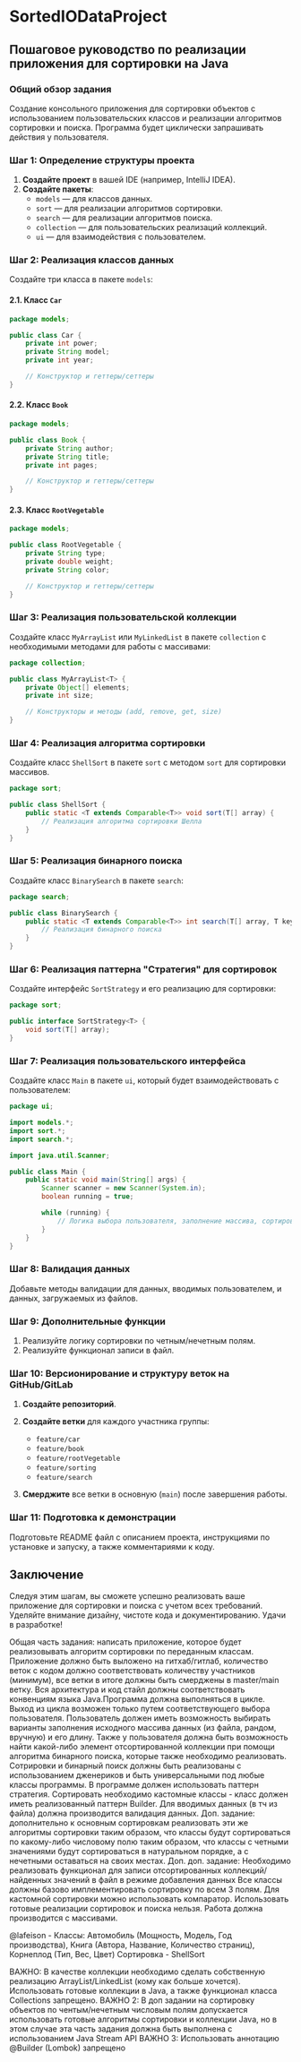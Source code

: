 # SortedIODataProject

## Пошаговое руководство по реализации приложения для сортировки на Java

### Общий обзор задания
Создание консольного приложения для сортировки объектов с использованием пользовательских классов и реализации алгоритмов сортировки и поиска. Программа будет циклически запрашивать действия у пользователя.

### Шаг 1: Определение структуры проекта
1. **Создайте проект** в вашей IDE (например, IntelliJ IDEA).
2. **Создайте пакеты**:
    - `models` — для классов данных.
    - `sort` — для реализации алгоритмов сортировки.
    - `search` — для реализации алгоритмов поиска.
    - `collection` — для пользовательских реализаций коллекций.
    - `ui` — для взаимодействия с пользователем.

### Шаг 2: Реализация классов данных
Создайте три класса в пакете `models`:

#### 2.1. Класс `Car`
```java
package models;

public class Car {
    private int power;
    private String model;
    private int year;

    // Конструктор и геттеры/сеттеры
}
```

#### 2.2. Класс `Book`
```java
package models;

public class Book {
    private String author;
    private String title;
    private int pages;

    // Конструктор и геттеры/сеттеры
}
```

#### 2.3. Класс `RootVegetable`
```java
package models;

public class RootVegetable {
    private String type;
    private double weight;
    private String color;

    // Конструктор и геттеры/сеттеры
}
```

### Шаг 3: Реализация пользовательской коллекции
Создайте класс `MyArrayList` или `MyLinkedList` в пакете `collection` с необходимыми методами для работы с массивами:

```java
package collection;

public class MyArrayList<T> {
    private Object[] elements;
    private int size;

    // Конструкторы и методы (add, remove, get, size)
}
```

### Шаг 4: Реализация алгоритма сортировки
Создайте класс `ShellSort` в пакете `sort` с методом `sort` для сортировки массивов.

```java
package sort;

public class ShellSort {
    public static <T extends Comparable<T>> void sort(T[] array) {
        // Реализация алгоритма сортировки Шелла
    }
}
```

### Шаг 5: Реализация бинарного поиска
Создайте класс `BinarySearch` в пакете `search`:

```java
package search;

public class BinarySearch {
    public static <T extends Comparable<T>> int search(T[] array, T key) {
        // Реализация бинарного поиска
    }
}
```

### Шаг 6: Реализация паттерна "Стратегия" для сортировок
Создайте интерфейс `SortStrategy` и его реализацию для сортировки:

```java
package sort;

public interface SortStrategy<T> {
    void sort(T[] array);
}
```

### Шаг 7: Реализация пользовательского интерфейса
Создайте класс `Main` в пакете `ui`, который будет взаимодействовать с пользователем:

```java
package ui;

import models.*;
import sort.*;
import search.*;

import java.util.Scanner;

public class Main {
    public static void main(String[] args) {
        Scanner scanner = new Scanner(System.in);
        boolean running = true;

        while (running) {
            // Логика выбора пользователя, заполнение массива, сортировка и поиск
        }
    }
}
```

### Шаг 8: Валидация данных
Добавьте методы валидации для данных, вводимых пользователем, и данных, загружаемых из файлов.

### Шаг 9: Дополнительные функции
1. Реализуйте логику сортировки по четным/нечетным полям.
2. Реализуйте функционал записи в файл.

### Шаг 10: Версионирование и структуру веток на GitHub/GitLab
1. **Создайте репозиторий**.
2. **Создайте ветки** для каждого участника группы:
    - `feature/car`
    - `feature/book`
    - `feature/rootVegetable`
    - `feature/sorting`
    - `feature/search`

3. **Смерджите** все ветки в основную (`main`) после завершения работы.

### Шаг 11: Подготовка к демонстрации
Подготовьте README файл с описанием проекта, инструкциями по установке и запуску, а также комментариями к коду.

## Заключение
Следуя этим шагам, вы сможете успешно реализовать ваше приложение для сортировки и поиска с учетом всех требований. Уделяйте внимание дизайну, чистоте кода и документированию. Удачи в разработке!

Общая часть задания: написать приложение, которое будет реализовывать алгоритм сортировки по переданным классам. Приложение должно быть выложено на гитхаб/гитлаб, количество веток с кодом должно соответствовать количеству участников (минимум), все ветки в итоге должны быть смерджены в master/main ветку. Вся архитектура и код стайл должны соответствовать конвенциям языка Java.Программа должна выполняться в цикле. Выход из цикла возможен только путем соответствующего выбора пользователя. Пользователь должен иметь возможность выбирать варианты заполнения исходного массива данных (из файла, рандом, вручную) и его длину. Также у пользователя должна быть возможность найти какой-либо элемент отсортированной коллекции при помощи алгоритма бинарного поиска, которые также необходимо реализовать. Сотрировки и бинарный поиск должны быть реализованы с использованием дженериков и быть универсальными под любые классы программы. В программе должен использовать паттерн стратегия. Сортировать необходимо кастомные классы - класс должен иметь реализованный паттерн Builder. Для вводимых данных (в тч из файла) должна производится валидация данных.
Доп. задание: дополнительно к основным сортировкам реализовать эти же алгоритмы сортировки таким образом, что классы будут сортироваться по какому-либо числовому полю таким образом, что классы с четными значениями будут сортироваться в натуральном порядке, а с нечетными оставаться на своих местах.
Доп. доп. задание: Необходимо реализовать функционал для записи отсортированных коллекций/найденных значений в файл в режиме добавления данных
Все классы должны базово имплементировать сортировку по всем 3 полям. Для кастомной сортировки можно использовать компаратор. Использовать готовые реализации сортировок и поиска нельзя. Работа должна производится с массивами.

@lafeison  - Классы: Автомобиль (Мощность, Модель, Год производства), Книга (Автора, Название, Количество страниц), Корнеплод (Тип, Вес, Цвет) Сортировка - ShellSort

ВАЖНО: В качестве коллекции необходимо сделать собственную реализацию ArrayList/LinkedList (кому как больше хочется). Использовать готовые коллекции в Java, а также функционал класса Collections запрещено.
ВАЖНО 2: В доп задании на сортировку объектов по чентым/нечетным числовым полям допускается использовать готовые алгоритмы сортировки и коллекции Java, но в этом случае эта часть задания должна быть выполнена с использованием Java Stream API
ВАЖНО 3: Использовать аннотацию @Builder (Lombok) запрещено
